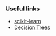 ### Useful links

* [scikit-learn](http://scikit-learn.org/stable/index.html)
* [Decision Trees](http://scikit-learn.org/stable/modules/tree.html#tree)
